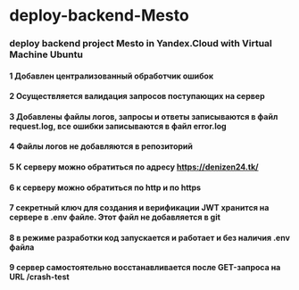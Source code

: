# deploy-backend-Mesto
### deploy backend project Mesto in Yandex.Cloud with Virtual Machine Ubuntu
#### 1 Добавлен централизованный обработчик ошибок
#### 2 Осуществляется валидация запросов поступающих на сервер
#### 3 Добавлены файлы логов, запросы и ответы записываются в файл request.log, все ошибки записываются в файл error.log
#### 4 Файлы логов не добавляются в репозиторий
#### 5 К серверу можно обратиться по адресу https://denizen24.tk/
#### 6 к серверу можно обратиться по http и по https
#### 7 секретный ключ для создания и верификации JWT хранится на сервере в .env файле. Этот файл не добавляется в git
#### 8 в режиме разработки код запускается и работает и без наличия .env файла
#### 9 сервер самостоятельно восстанавливается после GET-запроса на URL /crash-test
